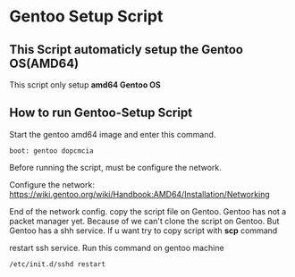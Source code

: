 # Gentoo Setup Script

## This Script automaticly setup the Gentoo OS(AMD64)

This script only setup **amd64 Gentoo OS**

## How to run Gentoo-Setup Script 

Start the gentoo amd64 image and enter this command.

```
boot: gentoo dopcmcia
```

Before running the script, must be configure the network.

Configure the network: https://wiki.gentoo.org/wiki/Handbook:AMD64/Installation/Networking

End of the network config. copy the script file on Gentoo. 
Gentoo has not a packet manager yet. Because of we can't clone the script on Gentoo.
But Gentoo has a shh service. If u want try to copy script with **scp** command




restart ssh service. Run this command on gentoo machine 
```
/etc/init.d/sshd restart
```



